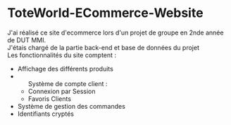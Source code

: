 # ToteWorld-ECommerce-Website
 J'ai réalisé ce site d'ecommerce lors d'un projet de groupe en 2nde année de DUT MMI.<br>
 J'étais chargé de la partie back-end et base de données du projet<br>
 Les fonctionnalités du site comptent :
 <ul>
   <li>Affichage des différents produits</li>
   <li><ul>Système de compte client :
     <li>Connexion par Session</li>
     <li>Favoris Clients</li></ul></li>
   <li>Système de gestion des commandes</li>
   <li>Identifiants cryptés</li>
 </ul>
